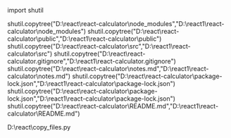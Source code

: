 import shutil
<!-- shutil.copytree("D:\githubs", "D:\githubs2") -->
shutil.copytree("D:\react\react-calculator\node_modules","D:\react1\react-calculator\node_modules")
shutil.copytree("D:\react\react-calculator\public","D:\react1\react-calculator\public")
shutil.copytree("D:\react\react-calculator\src","D:\react1\react-calculator\src")
shutil.copytree("D:\react\react-calculator\.gitignore","D:\react1\react-calculator\.gitignore")
shutil.copytree("D:\react\react-calculator\notes.md","D:\react1\react-calculator\notes.md")
shutil.copytree("D:\react\react-calculator\package-lock.json","D:\react1\react-calculator\package-lock.json")
shutil.copytree("D:\react\react-calculator\package-lock.json","D:\react1\react-calculator\package-lock.json")
shutil.copytree("D:\react\react-calculator\README.md","D:\react1\react-calculator\README.md")
<!-- shutil.copytree("","") -->




D:\react\copy_files.py
